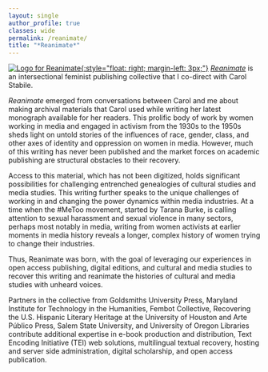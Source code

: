 ```yaml
---
layout: single
author_profile: true
classes: wide
permalink: /reanimate/
title: "*Reanimate*"
---
```


[![Logo for Reanimate](../assets/images/reanimate-small.jpg){:style="float: right; margin-left: 3px;"}](http://reanimatepublishing.org) [_Reanimate_](http://reanimatepublishing.org) is an intersectional feminist publishing collective that I co-direct with Carol Stabile.

_Reanimate_ emerged from conversations between Carol and me about making archival materials that Carol used while writing her latest monograph available for her readers. This prolific body of work by women working in media and engaged in activism from the 1930s to the 1950s sheds light on untold stories of the influences of race, gender, class, and other axes of identity and oppression on women in media. However, much of this writing has never been published and the market forces on academic publishing are structural obstacles to their recovery.

Access to this material, which has not been digitized, holds significant possibilities for challenging entrenched genealogies of cultural studies and media studies. This writing further speaks to the unique challenges of working in and changing the power dynamics within media industries. At a time when the #MeToo movement, started by Tarana Burke, is calling attention to sexual harassment and sexual violence in many sectors, perhaps most notably in media, writing from women activists at earlier moments in media history reveals a longer, complex history of women trying to change their industries.

Thus, Reanimate was born, with the goal of leveraging our experiences in open access publishing, digital editions, and cultural and media studies to recover this writing and reanimate the histories of cultural and media studies with unheard voices.

Partners in the collective from Goldsmiths University Press, Maryland Institute for Technology in the Humanities, Fembot Collective, Recovering the U.S. Hispanic Literary Heritage at the University of Houston and Arte Público Press, Salem State University, and University of Oregon Libraries contribute additional expertise in e-book production and distribution, Text Encoding Initiative (TEI) web solutions, multilingual textual recovery, hosting and server side administration, digital scholarship, and open access publication.
